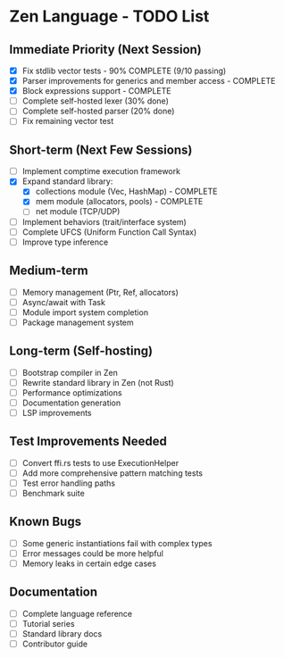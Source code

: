 # Zen Language - TODO List

## Immediate Priority (Next Session)
- [x] Fix stdlib vector tests - 90% COMPLETE (9/10 passing)
- [x] Parser improvements for generics and member access - COMPLETE
- [x] Block expressions support - COMPLETE
- [ ] Complete self-hosted lexer (30% done)
- [ ] Complete self-hosted parser (20% done)
- [ ] Fix remaining vector test

## Short-term (Next Few Sessions)
- [ ] Implement comptime execution framework
- [x] Expand standard library:
  - [x] collections module (Vec, HashMap) - COMPLETE
  - [x] mem module (allocators, pools) - COMPLETE
  - [ ] net module (TCP/UDP)
- [ ] Implement behaviors (trait/interface system)
- [ ] Complete UFCS (Uniform Function Call Syntax)
- [ ] Improve type inference

## Medium-term
- [ ] Memory management (Ptr<T>, Ref<T>, allocators)
- [ ] Async/await with Task<T>
- [ ] Module import system completion
- [ ] Package management system

## Long-term (Self-hosting)
- [ ] Bootstrap compiler in Zen
- [ ] Rewrite standard library in Zen (not Rust)
- [ ] Performance optimizations
- [ ] Documentation generation
- [ ] LSP improvements

## Test Improvements Needed
- [ ] Convert ffi.rs tests to use ExecutionHelper
- [ ] Add more comprehensive pattern matching tests
- [ ] Test error handling paths
- [ ] Benchmark suite

## Known Bugs
- [ ] Some generic instantiations fail with complex types
- [ ] Error messages could be more helpful
- [ ] Memory leaks in certain edge cases

## Documentation
- [ ] Complete language reference
- [ ] Tutorial series
- [ ] Standard library docs
- [ ] Contributor guide